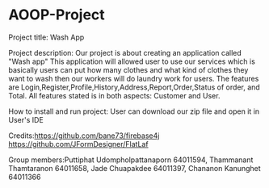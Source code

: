 # AOOP-Project

Project title: Wash App

Project description: 
Our project is about creating an application called "Wash app" This application will allowed user to use our services which is basically users can put how many clothes and what kind of clothes they want to wash then our workers will do laundry work for users. 
The features are Login,Register,Profile,History,Address,Report,Order,Status of order, and Total. All features stated is in both aspects: Customer and User.

How to install and run project: User can download our zip file and open it in User's IDE

Credits:https://github.com/bane73/firebase4j
        https://github.com/JFormDesigner/FlatLaf
        
        
Group members:Puttiphat Udompholpattanaporn 64011594,
              Thammanant Thamtaranon 64011658,
              Jade Chuapakdee 64011397,
              Chananon Kanunghet 64011366
